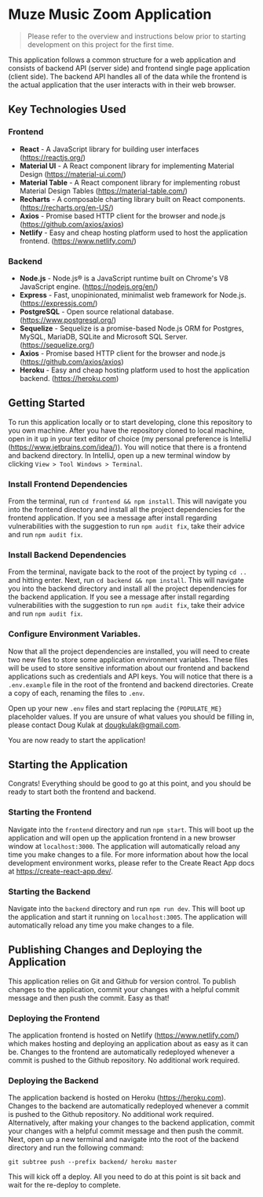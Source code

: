 # Muze Music Zoom Application

> Please refer to the overview and instructions below prior to starting development on this project for the first time.

This application follows a common structure for a web application and consists of backend API (server side) and frontend single page application (client side). The backend API handles all of the data while the frontend is the actual application that the user interacts with in their web browser.

## Key Technologies Used

### Frontend

- **React** - A JavaScript library for building user interfaces (https://reactjs.org/)
- **Material UI** - A React component library for implementing Material Design (https://material-ui.com/)
- **Material Table** - A React component library for implementing robust Material Design Tables (https://material-table.com/)
- **Recharts** - A composable charting library built on React components. (https://recharts.org/en-US/)
- **Axios** - Promise based HTTP client for the browser and node.js (https://github.com/axios/axios)
- **Netlify** - Easy and cheap hosting platform used to host the application frontend. (https://www.netlify.com/)

### Backend

- **Node.js** - Node.js® is a JavaScript runtime built on Chrome's V8 JavaScript engine. (https://nodejs.org/en/)
- **Express** - Fast, unopinionated, minimalist web framework for Node.js. (https://expressjs.com/)
- **PostgreSQL** - Open source relational database. (https://www.postgresql.org/)
- **Sequelize** - Sequelize is a promise-based Node.js ORM for Postgres, MySQL, MariaDB, SQLite and Microsoft SQL Server. (https://sequelize.org/)
- **Axios** - Promise based HTTP client for the browser and node.js (https://github.com/axios/axios)
- **Heroku** - Easy and cheap hosting platform used to host the application backend. (https://heroku.com)

## Getting Started

To run this application locally or to start developing, clone this repository to you own machine. After you have the repository cloned to local machine, open in it up in your text editor of choice (my personal preference is IntelliJ (https://www.jetbrains.com/idea/)). You will notice that there is a frontend and backend directory. In IntelliJ, open up a new terminal window by clicking `View > Tool Windows > Terminal`.

### Install Frontend Dependencies

From the terminal, run `cd frontend && npm install`. This will navigate you into the frontend directory and install all the project dependencies for the frontend application. If you see a message after install regarding vulnerabilities with the suggestion to run `npm audit fix`, take their advice and run `npm audit fix`.

### Install Backend Dependencies

From the terminal, navigate back to the root of the project by typing `cd ..` and hitting enter. Next, run `cd backend && npm install`. This will navigate you into the backend directory and install all the project dependencies for the backend application. If you see a message after install regarding vulnerabilities with the suggestion to run `npm audit fix`, take their advice and run `npm audit fix`.

### Configure Environment Variables.

Now that all the project dependencies are installed, you will need to create two new files to store some application environment variables. These files will be used to store sensitive information about our frontend and backend applications such as credentials and API keys. You will notice that there is a `.env.example` file in the root of the frontend and backend directories. Create a copy of each, renaming the files to `.env`.

Open up your new `.env` files and start replacing the `{POPULATE_ME}` placeholder values. If you are unsure of what values you should be filling in, please contact Doug Kulak at dougkulak@gmail.com.

You are now ready to start the application!

## Starting the Application

Congrats! Everything should be good to go at this point, and you should be ready to start both the frontend and backend.

### Starting the Frontend

Navigate into the `frontend` directory and run `npm start`. This will boot up the application and will open up the application frontend in a new browser window at `localhost:3000`. The application will automatically reload any time you make changes to a file. For more information about how the local development environment works, please refer to the Create React App docs at https://create-react-app.dev/.

### Starting the Backend

Navigate into the `backend` directory and run `npm run dev`. This will boot up the application and start it running on `localhost:3005`. The application will automatically reload any time you make changes to a file.

## Publishing Changes and Deploying the Application

This application relies on Git and Github for version control. To publish changes to the application, commit your changes with a helpful commit message and then push the commit. Easy as that!

### Deploying the Frontend

The application frontend is hosted on Netlify (https://www.netlify.com/) which makes hosting and deploying an application about as easy as it can be. Changes to the frontend are automatically redeployed whenever a commit is pushed to the Github repository. No additional work required.

### Deploying the Backend

The application backend is hosted on Heroku (https://heroku.com). Changes to the backend are automatically redeployed whenever a commit is pushed to the Github repository. No additional work required. Alternatively, after making your changes to the backend application, commit your changes with a helpful commit message and then push the commit. Next, open up a new terminal and navigate into the root of the backend directory and run the following command:

`git subtree push --prefix backend/ heroku master`

This will kick off a deploy. All you need to do at this point is sit back and wait for the re-deploy to complete.
